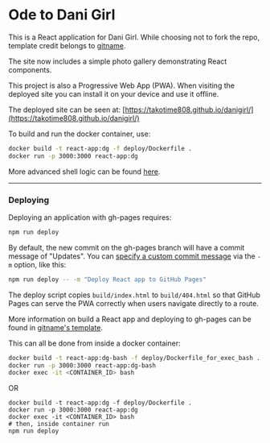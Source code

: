# Ode to Dani Girl #

This is a React application for Dani Girl. While choosing not to fork the repo, template credit belongs to [gitname](https://github.com/gitname/react-gh-pages/tree/master).

The site now includes a simple photo gallery demonstrating React components.

This project is also a Progressive Web App (PWA). When visiting the deployed site you can install it on your device and use it offline.

The deployed site can be seen at:
[https://takotime808.github.io/danigirl/](https://takotime808.github.io/danigirl/)

To build and run the docker container, use:
```sh
docker build -t react-app:dg -f deploy/Dockerfile .
docker run -p 3000:3000 react-app:dg
```
More advanced shell logic can be found [here](deploy/README.md).

----
### Deploying ###

Deploying an application with gh-pages requires:
```sh
npm run deploy
```
By default, the new commit on the gh-pages branch will have a commit message of "Updates". You can [specify a custom commit message](https://github.com/gitname/react-gh-pages/issues/80#issuecomment-1042449820) via the `-m` option, like this:
```sh
npm run deploy -- -m "Deploy React app to GitHub Pages"
```
The deploy script copies `build/index.html` to `build/404.html` so that GitHub Pages can serve the PWA correctly when users navigate directly to a route.

More information on build a React app and deploying to gh-pages can be found in [gitname's template](https://github.com/gitname/react-gh-pages/tree/master).

This can all be done from inside a docker container:
```sh
docker build -t react-app:dg-bash -f deploy/Dockerfile_for_exec_bash .
docker run -p 3000:3000 react-app:dg-bash
docker exec -it <CONTAINER_ID> bash
```

OR

```
docker build -t react-app:dg -f deploy/Dockerfile .
docker run -p 3000:3000 react-app:dg
docker exec -it <CONTAINER_ID> bash
# then, inside container run
npm run deploy
```
